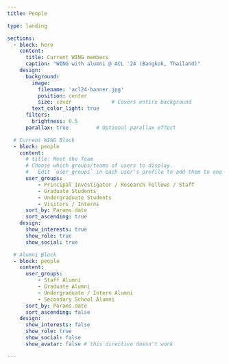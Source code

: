 ```yaml
---
title: People

type: landing

sections:
  - block: hero
    content:
      title: Current WING members
      caption: "WING with alumni @ ACL '24 (Bangkok, Thailand)"
    design:
      background:
        image: 
          filename: 'acl24-banner.jpg'
          position: center
          size: cover             # Covers entire background
        text_color_light: true
      filters:
        brightness: 0.5
      parallax: true         # Optional parallax effect

  # Current WING Block
  - block: people
    content:
      # title: Meet the Team
      # Choose which groups/teams of users to display.
      #   Edit `user_groups` in each user's profile to add them to one or more of these groups.
      user_groups:
          - Principal Investigator / Research Fellows / Staff
          - Graduate Students
          - Undergraduate Students
          - Visitors / Interns
      sort_by: Params.date
      sort_ascending: true
    design:
      show_interests: true
      show_role: true
      show_social: true

  # Alumni Block
  - block: people
    content:
      user_groups:
          - Staff Alumni
          - Graduate Alumni
          - Undergraduate / Intern Alumni
          - Secondary School Alumni
      sort_by: Params.date
      sort_ascending: false
    design:
      show_interests: false
      show_role: true
      show_social: false
      show_avatar: false # this directive doesn't work

---
```

